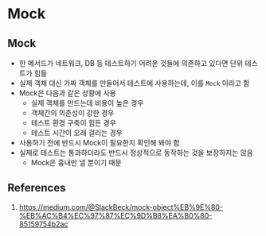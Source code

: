 # Mock

## Mock

- 한 메서드가 네트워크, DB 등 테스트하기 어려운 것들에 의존하고 있다면 단위 테스트가 힘듦
- 실제 객체 대신 가짜 객체를 만들어서 테스트에 사용하는데, 이를 `Mock` 이라고 함
- Mock은 다음과 같은 상황에 사용
  - 실제 객체를 만드는데 비용이 높은 경우
  - 객체간의 의존성이 강한 경우
  - 테스트 환경 구축이 힘든 경우
  - 테스트 시간이 오래 걸리는 경우
- 사용하기 전에 반드시 Mock이 필요한지 확인해 봐야 함
- 실제로 테스트는 통과하더라도 반드시 정상적으로 동작하는 것을 보장하지는 않음
  - Mock은 흉내만 낼 뿐이기 때문

## References

1. https://medium.com/@SlackBeck/mock-object%EB%9E%80-%EB%AC%B4%EC%97%87%EC%9D%B8%EA%B0%80-85159754b2ac
